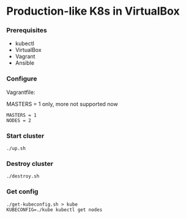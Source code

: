 # Production-like K8s in VirtualBox

### Prerequisites
- kubectl
- VirtualBox
- Vagrant
- Ansible

### Configure
Vagrantfile:

MASTERS = 1 only, more not supported now
```
MASTERS = 1
NODES = 2
```


### Start cluster
```
./up.sh
```

### Destroy cluster
```
./destroy.sh
```

### Get config
```
./get-kubeconfig.sh > kube
KUBECONFIG=./kube kubectl get nodes
```
